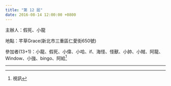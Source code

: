 ```yaml
---
title: "第 12 屆"
date: 2016-08-14 12:00:00 +0800
---
```


主辦人：假死、小龍

地點：芊草Grace(新北市三重區仁愛街650號)

參加者(13+1)：小龍、假死、小偉、小哈、if、海怪、怪獸、小帥、小賊、阿龍、Window、小強、bingo、阿給[^1]

----
[^1]: 視訊